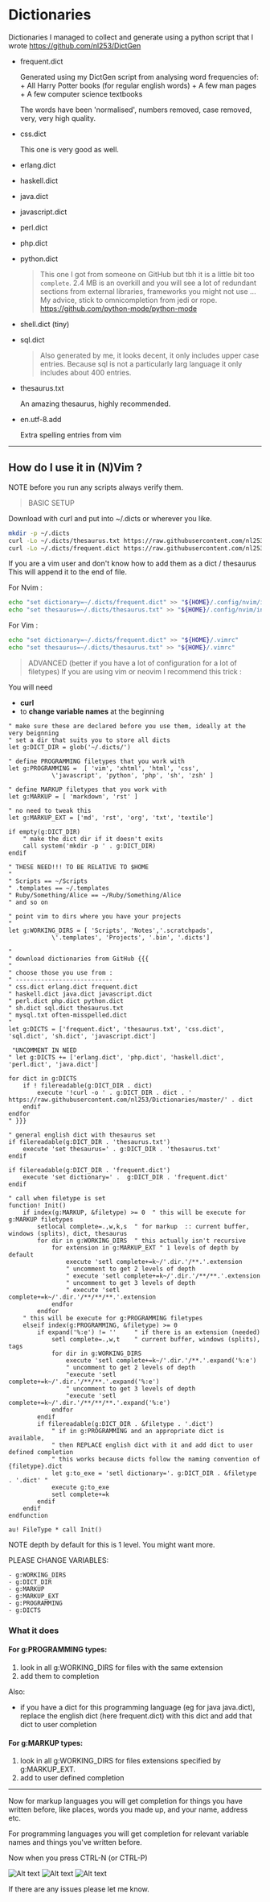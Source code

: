 # Dictionaries

Dictionaries I managed to collect and generate using a python script that I wrote <https://github.com/nl253/DictGen>

-   frequent.dict

      Generated using my DictGen script from analysing word frequencies of:
            + All Harry Potter books (for regular english words)
            + A few man pages
            + A few computer science textbooks

      The words have been 'normalised', numbers removed, case removed, very, very
      high quality.

-   css.dict

      This one is very good as well.

-   erlang.dict

-   haskell.dict

-   java.dict

-   javascript.dict

-   perl.dict

-   php.dict

-   python.dict

    > This one I got from someone on GitHub but tbh it is a little bit too
    > `complete`.  2.4 MB is an overkill and you will see a lot of redundant
    > sections from external libraries, frameworks you might not use ... 
    > My advice, stick to omnicompletion from jedi or rope.
    > https://github.com/python-mode/python-mode

-   shell.dict (tiny)

-   sql.dict

    > Also generated by me, it looks decent, it only includes upper case entries.
    > Because sql is not a particularly larg language it only includes about 400
    > entries.

-   thesaurus.txt

      An amazing thesaurus, highly recommended.

-   en.utf-8.add

      Extra spelling entries from vim

-------------------------------------------------------------------------

## How do I use it in (N)Vim ?

NOTE before you run any scripts always verify them.

> BASIC SETUP 

Download with curl and put into ~/.dicts or wherever you like.

```sh
mkdir -p ~/.dicts
curl -Lo ~/.dicts/thesaurus.txt https://raw.githubusercontent.com/nl253/Dictionaries/master/thesaurus.txt
curl -Lo ~/.dicts/frequent.dict https://raw.githubusercontent.com/nl253/Dictionaries/master/frequent.dict
```

If you are a vim user and don't know how to add them as a dict / thesaurus
This will append it to the end of file.

For Nvim : 

```sh
echo "set dictionary=~/.dicts/frequent.dict" >> "${HOME}/.config/nvim/init.vim"
echo "set thesaurus=~/.dicts/thesaurus.txt" >> "${HOME}/.config/nvim/init.vim"
```
For Vim : 

```sh
echo "set dictionary=~/.dicts/frequent.dict" >> "${HOME}/.vimrc"
echo "set thesaurus=~/.dicts/thesaurus.txt" >> "${HOME}/.vimrc"
```

> ADVANCED (better if you have a lot of configuration for a lot of filetypes)
> If you are using vim or neovim I recommend this trick : 

You will need
- **curl**
- to **change variable names** at the beginning

```vim
" make sure these are declared before you use them, ideally at the very beignning
" set a dir that suits you to store all dicts
let g:DICT_DIR = glob('~/.dicts/')

" define PROGRAMMING filetypes that you work with 
let g:PROGRAMMING =  [ 'vim', 'xhtml', 'html', 'css',
            \'javascript', 'python', 'php', 'sh', 'zsh' ]

" define MARKUP filetypes that you work with 
let g:MARKUP = [ 'markdown', 'rst' ]

" no need to tweak this 
let g:MARKUP_EXT = ['md', 'rst', 'org', 'txt', 'textile'] 

if empty(g:DICT_DIR)
    " make the dict dir if it doesn't exits
    call system('mkdir -p ' . g:DICT_DIR)
endif

" THESE NEED!!! TO BE RELATIVE TO $HOME
"
" Scripts == ~/Scripts
" .templates == ~/.templates
" Ruby/Something/Alice == ~/Ruby/Something/Alice
" and so on

" point vim to dirs where you have your projects
"
let g:WORKING_DIRS = [ 'Scripts', 'Notes','.scratchpads', 
            \'.templates', 'Projects', '.bin', '.dicts']

"
" download dictionaries from GitHub {{{
"
" choose those you use from :
" ---------------------------
" css.dict erlang.dict frequent.dict
" haskell.dict java.dict javascript.dict 
" perl.dict php.dict python.dict
" sh.dict sql.dict thesaurus.txt
" mysql.txt often-misspelled.dict
"
let g:DICTS = ['frequent.dict', 'thesaurus.txt', 'css.dict', 'sql.dict', 'sh.dict', 'javascript.dict']

 "UNCOMMENT IN NEED
" let g:DICTS += ['erlang.dict', 'php.dict', 'haskell.dict', 'perl.dict', 'java.dict'] 

for dict in g:DICTS
    if ! filereadable(g:DICT_DIR . dict)
        execute '!curl -o ' . g:DICT_DIR . dict . ' https://raw.githubusercontent.com/nl253/Dictionaries/master/' . dict
    endif
endfor
" }}}

" general english dict with thesaurus set
if filereadable(g:DICT_DIR . 'thesaurus.txt')
    execute 'set thesaurus=' . g:DICT_DIR . 'thesaurus.txt'
endif

if filereadable(g:DICT_DIR . 'frequent.dict')
    execute 'set dictionary=' .  g:DICT_DIR . 'frequent.dict'
endif

" call when filetype is set 
function! Init()
    if index(g:MARKUP, &filetype) >= 0  " this will be execute for g:MARKUP filetypes 
        setlocal complete=.,w,k,s  " for markup  :: current buffer, windows (splits), dict, thesaurus
        for dir in g:WORKING_DIRS  " this actually isn't recursive 
            for extension in g:MARKUP_EXT " 1 levels of depth by default
                execute 'setl complete+=k~/'.dir.'/**.'.extension
                " uncomment to get 2 levels of depth
                " execute 'setl complete+=k~/'.dir.'/**/**.'.extension  
                " uncomment to get 3 levels of depth
                " execute 'setl complete+=k~/'.dir.'/**/**/**.'.extension  
            endfor
        endfor
    " this will be execute for g:PROGRAMMING filetypes
    elseif index(g:PROGRAMMING, &filetype) >= 0                             
        if expand('%:e') != ''     " if there is an extension (needed)
            setl complete=.,w,t    " current buffer, windows (splits), tags
            for dir in g:WORKING_DIRS
                execute 'setl complete+=k~/'.dir.'/**.'.expand('%:e')
                " uncomment to get 2 levels of depth
                "execute 'setl complete+=k~/'.dir.'/**/**.'.expand('%:e')
                " uncomment to get 3 levels of depth
                "execute 'setl complete+=k~/'.dir.'/**/**/**.'.expand('%:e')
            endfor
        endif
        if filereadable(g:DICT_DIR . &filetype . '.dict')                       
            " if in g:PROGRAMMING and an appropriate dict is available, 
            " then REPLACE english dict with it and add dict to user defined completion 
            " this works because dicts follow the naming convention of {filetype}.dict
            let g:to_exe = 'setl dictionary='. g:DICT_DIR . &filetype . '.dict' " 
            execute g:to_exe                                                    
            setl complete+=k
        endif
    endif
endfunction

au! FileType * call Init()
```

NOTE depth by default for this is 1 level. You might want more.

PLEASE CHANGE VARIABLES:

    - g:WORKING_DIRS
    - g:DICT_DIR
    - g:MARKUP
    - g:MARKUP_EXT 
    - g:PROGRAMMING
    - g:DICTS 
    
### What it does 

#### For g:PROGRAMMING types:
1. look in all g:WORKING_DIRS for files with the same extension 
2. add them to completion 

Also:
- if you have a dict for this programming language (eg for java java.dict),
  replace the english dict (here frequent.dict) with this dict and add that
  dict to user completion

#### For g:MARKUP types:
1. look in all g:WORKING_DIRS for files extensions specified by g:MARKUP_EXT.
2. add to user defined completion 

----------------------------------------------------------------------------------------------

Now for markup languages you will get completion for things you have written before, like places,
words you made up, and your name, address etc. 

For programming languages you will get completion for relevant variable names and things you've written before.

Now when you press CTRL-N (or CTRL-P)

![Alt text](screenshot.png?raw=true "popupmenu") 
![Alt text](screenshot2.png?raw=true "popupmenu") 
![Alt text](screenshot3.png?raw=true "popupmenu") 


If there are any issues please let me know.
